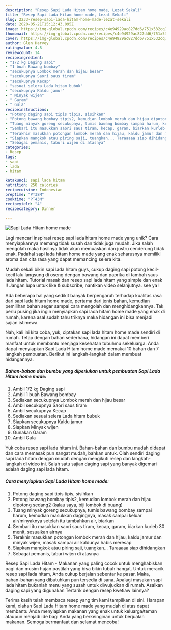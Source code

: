 ```yaml
---
description: "Resep Sapi Lada Hitam home made, Lezat Sekali"
title: "Resep Sapi Lada Hitam home made, Lezat Sekali"
slug: 2233-resep-sapi-lada-hitam-home-made-lezat-sekali
date: 2020-05-21T15:12:43.095Z
image: https://img-global.cpcdn.com/recipes/c4e94929ac827dd6/751x532cq70/sapi-lada-hitam-home-made-foto-resep-utama.jpg
thumbnail: https://img-global.cpcdn.com/recipes/c4e94929ac827dd6/751x532cq70/sapi-lada-hitam-home-made-foto-resep-utama.jpg
cover: https://img-global.cpcdn.com/recipes/c4e94929ac827dd6/751x532cq70/sapi-lada-hitam-home-made-foto-resep-utama.jpg
author: Glen Harvey
ratingvalue: 4.8
reviewcount: 14
recipeingredient:
- "1/2 kg Daging sapi"
- "1 buah Bawang bombay"
- "secukupnya Lombok merah dan hijau besar"
- "secukupnya Saori saus tiram"
- "secukupnya Kecap"
- "sesuai selera Lada hitam bubuk"
- "secukupnya Kaldu jamur"
- " Minyak wijen"
- " Garam"
- " Gula"
recipeinstructions:
- "Potong daging sapi tipis tipis, sisihkan"
- "Potong bawang bombay tipis2, kemudian lombok merah dan hijau dipotong sedang2 (kalau saya, biji lombok di buang)"
- "Tuang minyak goreng secukupnya, tumis bawang bombay sampai harum, kemudian masukkan dagingnya, masak sampai keluar air/minyaknya setelah itu tambahkan air, biarkan"
- "Sembari itu masukkan saori saus tiram, kecap, garam, biarkan kurleb 30 menit, sesuaikan airnya"
- "Terakhir masukkan potongan lombok merah dan hijau, kaldu jamur dan minyak wijen, masak sampai air kaldunya habis meresap"
- "Siapkan mangkok atau piring saji, tuangkan... Taraaaaa siap dihidangkan"
- "Sebagai pemanis, taburi wijen di atasnya"
categories:
- Resep
tags:
- sapi
- lada
- hitam

katakunci: sapi lada hitam 
nutrition: 250 calories
recipecuisine: Indonesian
preptime: "PT38M"
cooktime: "PT43M"
recipeyield: "4"
recipecategory: Dinner

---
```



![Sapi Lada Hitam home made](https://img-global.cpcdn.com/recipes/c4e94929ac827dd6/751x532cq70/sapi-lada-hitam-home-made-foto-resep-utama.jpg)

Lagi mencari inspirasi resep sapi lada hitam home made yang unik? Cara menyiapkannya memang tidak susah dan tidak juga mudah. Jika salah mengolah maka hasilnya tidak akan memuaskan dan justru cenderung tidak enak. Padahal sapi lada hitam home made yang enak seharusnya memiliki aroma dan cita rasa yang dapat memancing selera kita.

Mudah sekali bikin sapi lada hitam guys, cukup daging sapi potong kecil-kecil lalu langsung di oseng dengan bawang dan paprika di tambah saus lada hitam. Tutorial masak dan resep sapi lada hitam yang simple dan enak !! Jangan lupa untuk like &amp; subscribe, nantikan video selanjutnya. see ya !

Ada beberapa hal yang sedikit banyak berpengaruh terhadap kualitas rasa dari sapi lada hitam home made, pertama dari jenis bahan, kemudian pemilihan bahan segar sampai cara mengolah dan menghidangkannya. Tak perlu pusing jika ingin menyiapkan sapi lada hitam home made yang enak di rumah, karena asal sudah tahu triknya maka hidangan ini bisa menjadi sajian istimewa.


Nah, kali ini kita coba, yuk, ciptakan sapi lada hitam home made sendiri di rumah. Tetap dengan bahan sederhana, hidangan ini dapat memberi manfaat untuk membantu menjaga kesehatan tubuhmu sekeluarga. Anda dapat menyiapkan Sapi Lada Hitam home made memakai 10 bahan dan 7 langkah pembuatan. Berikut ini langkah-langkah dalam membuat hidangannya.

<!--inarticleads1-->

##### Bahan-bahan dan bumbu yang diperlukan untuk pembuatan Sapi Lada Hitam home made:

1. Ambil 1/2 kg Daging sapi
1. Ambil 1 buah Bawang bombay
1. Sediakan secukupnya Lombok merah dan hijau besar
1. Ambil secukupnya Saori saus tiram
1. Ambil secukupnya Kecap
1. Sediakan sesuai selera Lada hitam bubuk
1. Siapkan secukupnya Kaldu jamur
1. Siapkan  Minyak wijen
1. Gunakan  Garam
1. Ambil  Gula


Yuk coba resep sapi lada hitam ini. Bahan-bahan dan bumbu mudah didapat dan cara memasak pun sangat mudah, bahkan untuk. Olah sendiri daging sapi lada hitam dengan mudah dengan mengikuti resep dan langkah-langkah di video ini. Salah satu sajian daging sapi yang banyak digemari adalah daging sapi lada hitam. 

<!--inarticleads2-->

##### Cara menyiapkan Sapi Lada Hitam home made:

1. Potong daging sapi tipis tipis, sisihkan
1. Potong bawang bombay tipis2, kemudian lombok merah dan hijau dipotong sedang2 (kalau saya, biji lombok di buang)
1. Tuang minyak goreng secukupnya, tumis bawang bombay sampai harum, kemudian masukkan dagingnya, masak sampai keluar air/minyaknya setelah itu tambahkan air, biarkan
1. Sembari itu masukkan saori saus tiram, kecap, garam, biarkan kurleb 30 menit, sesuaikan airnya
1. Terakhir masukkan potongan lombok merah dan hijau, kaldu jamur dan minyak wijen, masak sampai air kaldunya habis meresap
1. Siapkan mangkok atau piring saji, tuangkan... Taraaaaa siap dihidangkan
1. Sebagai pemanis, taburi wijen di atasnya


Resep Sapi Lada Hitam - Makanan yang paling cocok untuk menghabiskan pagi dan musim hujan pastilah yang bisa bikin tubuh hangat. Untuk meracik resep sapi lada hitam, Anda cukup berjalan sebentar ke pasar. Maka, bahan-bahan yang dibutuhkan pun tersedia di sana. Apalagi masakan sapi lada hitam bukanlah menu yang susah untuk diwujudkan di rumah. Asalkan daging sapi yang digunakan Tertarik dengan resep kwetiaw lainnya? 

Terima kasih telah membaca resep yang tim kami tampilkan di sini. Harapan kami, olahan Sapi Lada Hitam home made yang mudah di atas dapat membantu Anda menyiapkan makanan yang enak untuk keluarga/teman ataupun menjadi ide bagi Anda yang berkeinginan untuk berjualan makanan. Semoga bermanfaat dan selamat mencoba!
